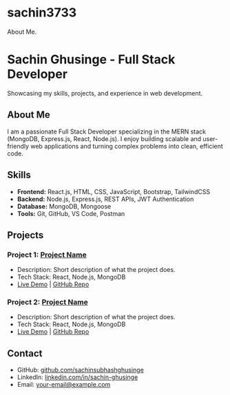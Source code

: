 # sachin3733
About Me.
# Sachin Ghusinge - Full Stack Developer

Showcasing my skills, projects, and experience in web development.

## About Me

I am a passionate Full Stack Developer specializing in the MERN stack (MongoDB, Express.js, React, Node.js). I enjoy building scalable and user-friendly web applications and turning complex problems into clean, efficient code.

## Skills

* **Frontend:** React.js, HTML, CSS, JavaScript, Bootstrap, TailwindCSS
* **Backend:** Node.js, Express.js, REST APIs, JWT Authentication
* **Database:** MongoDB, Mongoose
* **Tools:** Git, GitHub, VS Code, Postman

## Projects

### Project 1: [Project Name](#)

* Description: Short description of what the project does.
* Tech Stack: React, Node.js, MongoDB
* [Live Demo](#) | [GitHub Repo](#)

### Project 2: [Project Name](#)

* Description: Short description of what the project does.
* Tech Stack: React, Node.js, MongoDB
* [Live Demo](#) | [GitHub Repo](#)

## Contact

* GitHub: [github.com/sachinsubhashghusinge](https://github.com/sachinsubhashghusinge)
* LinkedIn: [linkedin.com/in/sachin-ghusinge](https://linkedin.com/in/sachin-ghusinge)
* Email: [your-email@example.com](mailto:your-email@example.com)

